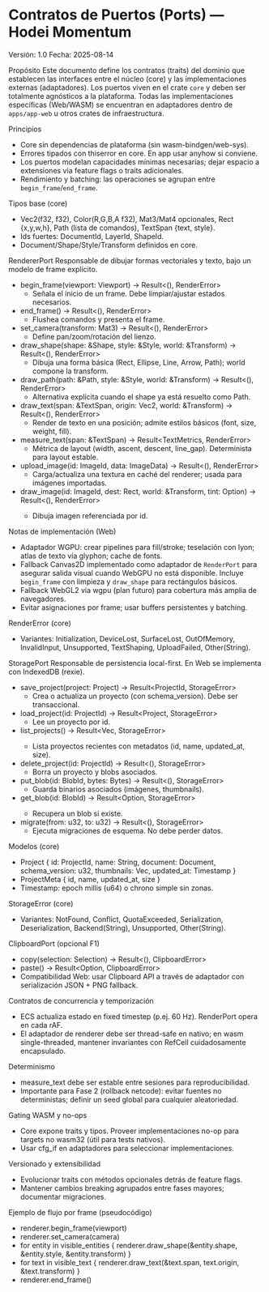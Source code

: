 # Contratos de Puertos (Ports) — Hodei Momentum

Versión: 1.0
Fecha: 2025-08-14

Propósito
Este documento define los contratos (traits) del dominio que establecen las interfaces entre el núcleo (core) y las implementaciones externas (adaptadores). Los puertos viven en el crate `core` y deben ser totalmente agnósticos a la plataforma. Todas las implementaciones específicas (Web/WASM) se encuentran en adaptadores dentro de `apps/app-web` u otros crates de infraestructura.

Principios
- Core sin dependencias de plataforma (sin wasm-bindgen/web-sys).
- Errores tipados con thiserror en core. En app usar anyhow si conviene.
- Los puertos modelan capacidades mínimas necesarias; dejar espacio a extensiones via feature flags o traits adicionales.
- Rendimiento y batching: las operaciones se agrupan entre `begin_frame`/`end_frame`.

Tipos base (core)
- Vec2(f32, f32), Color(R,G,B,A f32), Mat3/Mat4 opcionales, Rect {x,y,w,h}, Path (lista de comandos), TextSpan {text, style}.
- Ids fuertes: DocumentId, LayerId, ShapeId.
- Document/Shape/Style/Transform definidos en core.

RendererPort
Responsable de dibujar formas vectoriales y texto, bajo un modelo de frame explícito.

- begin_frame(viewport: Viewport) -> Result<(), RenderError>
  - Señala el inicio de un frame. Debe limpiar/ajustar estados necesarios.
- end_frame() -> Result<(), RenderError>
  - Flushea comandos y presenta el frame.
- set_camera(transform: Mat3) -> Result<(), RenderError>
  - Define pan/zoom/rotación del lienzo.
- draw_shape(shape: &Shape, style: &Style, world: &Transform) -> Result<(), RenderError>
  - Dibuja una forma básica (Rect, Ellipse, Line, Arrow, Path); world compone la transform.
- draw_path(path: &Path, style: &Style, world: &Transform) -> Result<(), RenderError>
  - Alternativa explícita cuando el shape ya está resuelto como Path.
- draw_text(span: &TextSpan, origin: Vec2, world: &Transform) -> Result<(), RenderError>
  - Render de texto en una posición; admite estilos básicos (font, size, weight, fill).
- measure_text(span: &TextSpan) -> Result<TextMetrics, RenderError>
  - Métrica de layout (width, ascent, descent, line_gap). Determinista para layout estable.
- upload_image(id: ImageId, data: ImageData) -> Result<(), RenderError>
  - Carga/actualiza una textura en caché del renderer; usada para imágenes importadas.
- draw_image(id: ImageId, dest: Rect, world: &Transform, tint: Option<Color>) -> Result<(), RenderError>
  - Dibuja imagen referenciada por id.

Notas de implementación (Web)
- Adaptador WGPU: crear pipelines para fill/stroke; teselación con lyon; atlas de texto vía glyphon; cache de fonts.
- Fallback Canvas2D implementado como adaptador de `RenderPort` para asegurar salida visual cuando WebGPU no está disponible. Incluye `begin_frame` con limpieza y `draw_shape` para rectángulos básicos.
- Fallback WebGL2 via wgpu (plan futuro) para cobertura más amplia de navegadores.
- Evitar asignaciones por frame; usar buffers persistentes y batching.

RenderError (core)
- Variantes: Initialization, DeviceLost, SurfaceLost, OutOfMemory, InvalidInput, Unsupported, TextShaping, UploadFailed, Other(String).

StoragePort
Responsable de persistencia local-first. En Web se implementa con IndexedDB (rexie).

- save_project(project: Project) -> Result<ProjectId, StorageError>
  - Crea o actualiza un proyecto (con schema_version). Debe ser transaccional.
- load_project(id: ProjectId) -> Result<Project, StorageError>
  - Lee un proyecto por id.
- list_projects() -> Result<Vec<ProjectMeta>, StorageError>
  - Lista proyectos recientes con metadatos (id, name, updated_at, size).
- delete_project(id: ProjectId) -> Result<(), StorageError>
  - Borra un proyecto y blobs asociados.
- put_blob(id: BlobId, bytes: Bytes) -> Result<(), StorageError>
  - Guarda binarios asociados (imágenes, thumbnails).
- get_blob(id: BlobId) -> Result<Option<Bytes>, StorageError>
  - Recupera un blob si existe.
- migrate(from: u32, to: u32) -> Result<(), StorageError>
  - Ejecuta migraciones de esquema. No debe perder datos.

Modelos (core)
- Project { id: ProjectId, name: String, document: Document, schema_version: u32, thumbnails: Vec<BlobId>, updated_at: Timestamp }
- ProjectMeta { id, name, updated_at, size }
- Timestamp: epoch millis (u64) o chrono simple sin zonas.

StorageError (core)
- Variantes: NotFound, Conflict, QuotaExceeded, Serialization, Deserialization, Backend(String), Unsupported, Other(String).

ClipboardPort (opcional F1)
- copy(selection: Selection) -> Result<(), ClipboardError>
- paste() -> Result<Option<DocumentFragment>, ClipboardError>
- Compatibilidad Web: usar Clipboard API a través de adaptador con serialización JSON + PNG fallback.

Contratos de concurrencia y temporización
- ECS actualiza estado en fixed timestep (p.ej. 60 Hz). RenderPort opera en cada rAF.
- El adaptador de renderer debe ser thread-safe en nativo; en wasm single-threaded, mantener invariantes con RefCell cuidadosamente encapsulado.

Determinismo
- measure_text debe ser estable entre sesiones para reproducibilidad.
- Importante para Fase 2 (rollback netcode): evitar fuentes no deterministas; definir un seed global para cualquier aleatoriedad.

Gating WASM y no-ops
- Core expone traits y tipos. Proveer implementaciones no-op para targets no wasm32 (útil para tests nativos).
- Usar cfg_if en adaptadores para seleccionar implementaciones.

Versionado y extensibilidad
- Evolucionar traits con métodos opcionales detrás de feature flags.
- Mantener cambios breaking agrupados entre fases mayores; documentar migraciones.

Ejemplo de flujo por frame (pseudocódigo)
- renderer.begin_frame(viewport)
- renderer.set_camera(camera)
- for entity in visible_entities { renderer.draw_shape(&entity.shape, &entity.style, &entity.transform) }
- for text in visible_text { renderer.draw_text(&text.span, text.origin, &text.transform) }
- renderer.end_frame()
